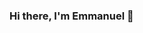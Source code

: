 ### Hi there, I'm Emmanuel 👋

<!--
**emmanueletini/emmanueletini** is a ✨ _special_ ✨ repository because its `README.md` (this file) appears on your GitHub profile.

Here are some ideas to get you started:

- 🔭 I’m currently working on ... My Portfolio
- 🌱 I’m currently learning ... HTML & CSS
